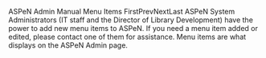 ASPeN Admin Manual
Menu Items
FirstPrevNextLast
ASPeN System Administrators (IT staff and the Director of Library Development) have the power to add new menu items to ASPeN.  If you need a menu item added or edited, please contact one of them for assistance.  Menu items are what displays on the ASPeN Admin page.